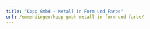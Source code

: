 ```yaml
---
title: "Kopp GmbH - Metall in Form und Farbe"
url: /emmendingen/kopp-gmbh-metall-in-form-und-farbe/
---
```

